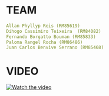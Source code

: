 # TEAM

```yaml
Allan Phyllyp Reis (RM85619)
Dihogo Cassimiro Teixeira  (RM84082)
Fernando Borgatto Bouman (RM85833)
Paloma Rangel Rocha (RM86486)
Juan Carlos Benvive Serrano (RM85468)
```

# VIDEO

[![Watch the video](https://img.youtube.com/vi/gvgY8q6N22c/maxresdefault.jpg)](https://youtu.be/gvgY8q6N22c)
